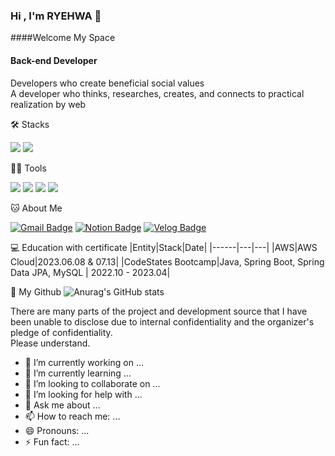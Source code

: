 ### Hi , I'm RYEHWA 👋
####Welcome My Space

#### Back-end Developer
Developers who create beneficial social values   
A developer who thinks, researches, creates, and connects to practical realization by web


🛠️ Stacks

<img src="https://img.shields.io/badge/Java-007396?style=flat-square&logo=Java&logoColor=white"/> <img src="https://img.shields.io/badge/MySQL-4479A1?style=flat-square&logo=MySQL&logoColor=white"/> 

💪🏼 Tools 

<img src="https://img.shields.io/badge/IntelliJ IDEA-000000?style=flat-square&logo=IntelliJ IDEA&logoColor=white"/> <img src="https://img.shields.io/badge/GitHub-181717?style=flat-square&logo=GitHub&logoColor=white"/> <img src="https://img.shields.io/badge/Visual Studio Code-007ACC?style=flat-square&logo=Visual Studio Code&logoColor=white"/> <img src="https://img.shields.io/badge/Eclipse IDE-2C2255?style=flat-square&logo=Eclipse IDE&logoColor=white"/> 

🐱 About Me

[![Gmail Badge](https://img.shields.io/badge/Gmail-d14836?style=flat-square&logo=Gmail&logoColor=white&link=mailto:ryehwa.kim@gmail.com)](ryehwa.kim@gmail.com)
  [![Notion Badge](https://img.shields.io/badge/Notion-000000?style=flat-square&logo=Notion&logoColor=white&link=https://www.notion.so/ryehwa/Back-end-Developer-42db57c04e5f4a3783f85368f4e7f8f3?pvs=4)](https://www.notion.so/ryehwa/Back-end-Developer-42db57c04e5f4a3783f85368f4e7f8f3?pvs=4)
  [![Velog Badge](https://img.shields.io/badge/Velog-20C997?style=flat-square&logo=Velog&logoColor=white&link=https://velog.io/@bokimy)](https://velog.io/@bokimy)


💻 Education with certificate
|Entity|Stack|Date|
|------|---|---|
|AWS|AWS Cloud|2023.06.08 & 07.13|
|CodeStates Bootcamp|Java, Spring Boot, Spring Data JPA, MySQL | 2022.10 - 2023.04|

🥇 My Github
![Anurag's GitHub stats](https://github-readme-stats.vercel.app/api?username=ryehwa&show_icons=true&theme=radical)


There are many parts of the project and development source that I have been unable to disclose due to internal confidentiality and the organizer's pledge of confidentiality.  
Please understand.
<!--
**ryehwa/ryehwa** is a ✨ _special_ ✨ repository because its `README.md` (this file) appears on your GitHub profile.

Here are some ideas to get you started:
-->


- 🔭 I’m currently working on ...
- 🌱 I’m currently learning ...
- 👯 I’m looking to collaborate on ...
- 🤔 I’m looking for help with ...
- 💬 Ask me about ...
- 📫 How to reach me: ...
- 😄 Pronouns: ...
- ⚡ Fun fact: ...

